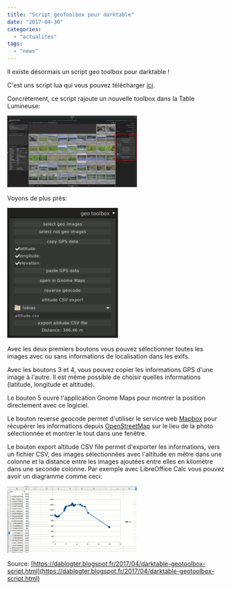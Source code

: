 ```yaml
---
title: "Script geoToolbox pour darktable"
date: "2017-04-30"
categories: 
  - "actualites"
tags: 
  - "news"
---
```


Il existe désormais un script geo toolbox pour darktable !

C'est uns script lua qui vous pouvez télécharger [ici](https://github.com/darktable-org/lua-scripts/blob/master/contrib/geoToolbox.lua).

Concrètement, ce script rajoute un nouvelle toolbox dans la Table Lumineuse:

[![](images/geoToolbox_in_darktable-300x165.jpg)](http://darktable.fr/wp-content/uploads/2017/04/geoToolbox_in_darktable.jpg)

Voyons de plus près:

[![](images/geoToolbox-256x300.png)](http://darktable.fr/wp-content/uploads/2017/04/geoToolbox.png)

Avec les deux premiers boutons vous pouvez sélectionner toutes les images avec ou sans informations de localisation dans les exifs.

Avec les boutons 3 et 4, vous pouvez copier les informations GPS d'une image à l'autre. Il est même possible de choisir quelles informations (latitude, longitude et altitude).

Le bouton 5 ouvre l'application Gnome Maps pour montrer la position directement avec ce logiciel.

Le bouton reverse geocode permet d'utiliser le service web [Mapbox](https://www.openstreetmap.org/) pour récupérer les informations depuis [OpenStreetMap](http://openstreetmap/) sur le lieu de la photo sélectionnée et montrer le tout dans une fenêtre.

Le bouton export altitude CSV file permet d'exporter les informations, vers un fichier CSV, des images sélectionnées avec l'altitude en mètre dans une colonne et la distance entre les images ajoutées entre elles en kilomètre dans une seconde colonne. Par exemple avec LibreOffice Calc vous pouvez avoir un diagramme comme ceci:

[![](images/geoToolbox_altitude_export-300x154.png)](http://darktable.fr/wp-content/uploads/2017/04/geoToolbox_altitude_export.png)

Source: [https://dablogter.blogspot.fr/2017/04/darktable-geotoolbox-script.html](https://dablogter.blogspot.fr/2017/04/darktable-geotoolbox-script.html)
